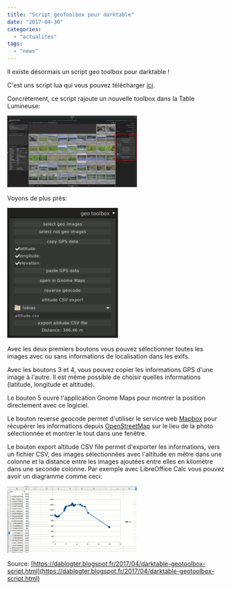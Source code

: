 ```yaml
---
title: "Script geoToolbox pour darktable"
date: "2017-04-30"
categories: 
  - "actualites"
tags: 
  - "news"
---
```


Il existe désormais un script geo toolbox pour darktable !

C'est uns script lua qui vous pouvez télécharger [ici](https://github.com/darktable-org/lua-scripts/blob/master/contrib/geoToolbox.lua).

Concrètement, ce script rajoute un nouvelle toolbox dans la Table Lumineuse:

[![](images/geoToolbox_in_darktable-300x165.jpg)](http://darktable.fr/wp-content/uploads/2017/04/geoToolbox_in_darktable.jpg)

Voyons de plus près:

[![](images/geoToolbox-256x300.png)](http://darktable.fr/wp-content/uploads/2017/04/geoToolbox.png)

Avec les deux premiers boutons vous pouvez sélectionner toutes les images avec ou sans informations de localisation dans les exifs.

Avec les boutons 3 et 4, vous pouvez copier les informations GPS d'une image à l'autre. Il est même possible de choisir quelles informations (latitude, longitude et altitude).

Le bouton 5 ouvre l'application Gnome Maps pour montrer la position directement avec ce logiciel.

Le bouton reverse geocode permet d'utiliser le service web [Mapbox](https://www.openstreetmap.org/) pour récupérer les informations depuis [OpenStreetMap](http://openstreetmap/) sur le lieu de la photo sélectionnée et montrer le tout dans une fenêtre.

Le bouton export altitude CSV file permet d'exporter les informations, vers un fichier CSV, des images sélectionnées avec l'altitude en mètre dans une colonne et la distance entre les images ajoutées entre elles en kilomètre dans une seconde colonne. Par exemple avec LibreOffice Calc vous pouvez avoir un diagramme comme ceci:

[![](images/geoToolbox_altitude_export-300x154.png)](http://darktable.fr/wp-content/uploads/2017/04/geoToolbox_altitude_export.png)

Source: [https://dablogter.blogspot.fr/2017/04/darktable-geotoolbox-script.html](https://dablogter.blogspot.fr/2017/04/darktable-geotoolbox-script.html)
